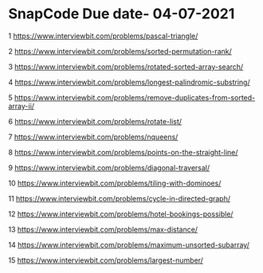 # SnapCode Due date- 04-07-2021

1 https://www.interviewbit.com/problems/pascal-triangle/

2 https://www.interviewbit.com/problems/sorted-permutation-rank/

3 https://www.interviewbit.com/problems/rotated-sorted-array-search/

4 https://www.interviewbit.com/problems/longest-palindromic-substring/

5 https://www.interviewbit.com/problems/remove-duplicates-from-sorted-array-ii/

6 https://www.interviewbit.com/problems/rotate-list/

7 https://www.interviewbit.com/problems/nqueens/

8 https://www.interviewbit.com/problems/points-on-the-straight-line/

9 https://www.interviewbit.com/problems/diagonal-traversal/

10 https://www.interviewbit.com/problems/tiling-with-dominoes/

11 https://www.interviewbit.com/problems/cycle-in-directed-graph/

12 https://www.interviewbit.com/problems/hotel-bookings-possible/

13 https://www.interviewbit.com/problems/max-distance/

14 https://www.interviewbit.com/problems/maximum-unsorted-subarray/

15 https://www.interviewbit.com/problems/largest-number/
